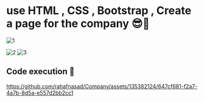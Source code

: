 # use HTML , CSS , Bootstrap , Create a page for the company 😎​💪​
![1](https://github.com/rahafnasad/Company/assets/135382124/0652d59e-5d40-41f9-9727-16b96a7aaa2f)

![2](https://github.com/rahafnasad/Company/assets/135382124/d0ff7531-809f-4713-961d-8b8e39ffc46b)
![3](https://github.com/rahafnasad/Company/assets/135382124/2f66b285-5d4d-41a7-b547-a4bd05f8990f)

## Code execution 👀​


https://github.com/rahafnasad/Company/assets/135382124/647cf681-f2a7-4a7b-8d5a-e557d2bb2cc1

